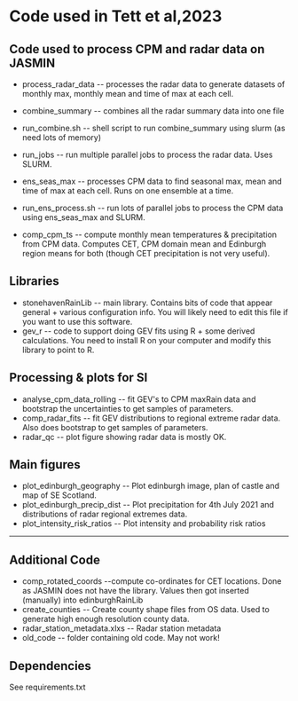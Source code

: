# Code used in Tett et al,2023 

## Code used to process CPM and radar data on JASMIN

* process_radar_data -- processes the radar data to generate datasets of monthly max, monthly mean and time of max at each cell.
* combine_summary -- combines all the radar summary data into one file 
* run_combine.sh -- shell script to run combine_summary using slurm (as need lots of memory)
* run_jobs -- run multiple parallel jobs to process the radar data. Uses SLURM.

* ens_seas_max -- processes CPM data to find seasonal max, mean and time of max at each cell. Runs on one ensemble at a time.
* run_ens_process.sh -- run lots of parallel jobs to process the CPM data using ens_seas_max and SLURM.

* comp_cpm_ts -- compute monthly mean temperatures & precipitation from CPM data. 
    Computes CET, CPM domain mean and Edinburgh region means for both (though CET precipitation is not very useful). 


## Libraries 

* stonehavenRainLib -- main library. Contains bits of code that appear general + various configuration info. 
    You will likely need to edit this file if you want to use this software.
* gev_r -- code to support doing GEV fits using R + some derived calculations. 
You need to install R on your computer and  modify this library to point to R. 

## Processing & plots for SI

* analyse_cpm_data_rolling -- fit GEV's to CPM maxRain data and bootstrap the uncertainties to get samples of parameters. 
* comp_radar_fits -- fit GEV distributions to regional extreme radar data. Also does bootstrap to get samples of parameters.
* radar_qc -- plot figure showing radar data is mostly OK.

## Main figures

* plot_edinburgh_geography -- Plot edinburgh image, plan of castle and map of SE Scotland. 
* plot_edinburgh_precip_dist -- Plot precipitation for 4th July 2021 and distributions of radar regional extremes data.
* plot_intensity_risk_ratios -- Plot intensity and probability risk ratios 

------
## Additional Code
* comp_rotated_coords --compute co-ordinates for CET locations. Done as JASMIN does not have the library. 
    Values then got inserted (manually) into edinburghRainLib
* create_counties -- Create county shape files from OS data. Used to generate high enough resolution  county data. 
* radar_station_metadata.xlxs -- Radar station metadata
* old_code -- folder containing old code. May not work! 

## Dependencies
  See requirements.txt
